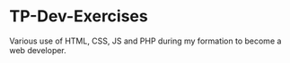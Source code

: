 # TP-Dev-Exercises

Various use of HTML, CSS, JS and PHP during my formation to become a web developer.
